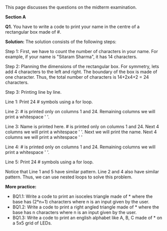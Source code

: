 This page discusses the questions on the midterm examination.

__Section A__

__Q1.__ You have to write a code to print your name in the centre of a rectangular box made of #.

__Solution:__ The solution consists of the following steps:

Step 1: First, we have to count the number of characters in your name. For example, if your name is "Sitaram Sharma", it has 14 characters.

Step 2: Planning the dimensions of the rectangular box. For symmetry, lets add 4 characters to the left and right. The boundary of the box is made of one character.
Thus, the total number of characters is 14+2x4+2 = 24 characters.

Step 3: Printing line by line. 

  Line 1: Print 24 # symbols using a for loop.

  Line 2: # is printed only on columns 1 and 24. Remaining columns we will print a whitespace ' '. 
  
  Line 3: Name is printed here. # is printed only on columns 1 and 24. Next 4 columns we will print a whitespace ' '. Next we will print the name. Next 4 columns we will print a whitespace ' '
  
  Line 4: # is printed only on columns 1 and 24. Remaining columns we will print a whitespace ' '. 
  
  Line 5: Print 24 # symbols using a for loop.

Notice that Line 1 and 5 have similar pattern. Line 2 and 4 also have similar pattern.
Thus, we can use nested loops to solve this problem.

__More practice:__
* BQ1.1: Write a code to print an isoceles triangle made of * where the base has (2*n+1) characters where n is an input given by the user.
* BQ1.2: Write a code to print a right angled triangle made of * where the base has n characters where n is an input given by the user.
* BQ1.3: Write a code to print an english alphabet like A, B, C made of * on a 5x5 grid of LEDs.














